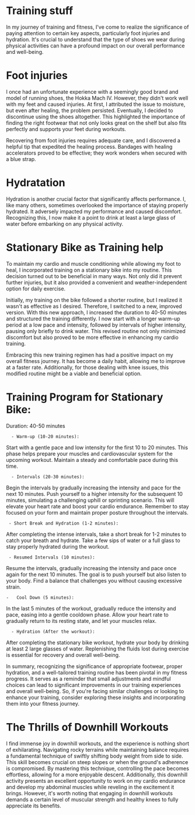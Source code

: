 # Training stuff

In my journey of training and fitness, I've come to realize the significance of paying attention to certain key aspects, particularly foot injuries and hydration. It's crucial to understand that the type of shoes we wear during physical activities can have a profound impact on our overall performance and well-being.

# Foot injuries

I once had an unfortunate experience with a seemingly good brand and model of running shoes, the Hokka Mach IV. However, they didn't work well with my feet and caused injuries. At first, I attributed the issue to moisture, but even after healing, the problem persisted. Eventually, I decided to discontinue using the shoes altogether. This highlighted the importance of finding the right footwear that not only looks great on the shelf but also fits perfectly and supports your feet during workouts.

Recovering from foot injuries requires adequate care, and I discovered a helpful tip that expedited the healing process. Bandages with healing accelerators proved to be effective; they work wonders when secured with a blue strap.

# Hydratation

Hydration is another crucial factor that significantly affects performance. I, like many others, sometimes overlooked the importance of staying properly hydrated. It adversely impacted my performance and caused discomfort. Recognizing this, I now make it a point to drink at least a large glass of water before embarking on any physical activity.


# Stationary Bike as Training help

To maintain my cardio and muscle conditioning while allowing my foot to heal, I incorporated training on a stationary bike into my routine. This decision turned out to be beneficial in many ways. Not only did it prevent further injuries, but it also provided a convenient and weather-independent option for daily exercise.

Initially, my training on the bike followed a shorter routine, but I realized it wasn't as effective as I desired. Therefore, I switched to a new, improved version. With this new approach, I increased the duration to 40-50 minutes and structured the training differently. I now start with a longer warm-up period at a low pace and intensity, followed by intervals of higher intensity, pausing only briefly to drink water. This revised routine not only minimized discomfort but also proved to be more effective in enhancing my cardio training.

Embracing this new training regimen has had a positive impact on my overall fitness journey. It has become a daily habit, allowing me to improve at a faster rate. Additionally, for those dealing with knee issues, this modified routine might be a viable and beneficial option.

# Training Program for Stationary Bike:

Duration: 40-50 minutes

	  - Warm-up (10-20 minutes):

Start with a gentle pace and low intensity for the first 10 to 20 minutes. This phase helps prepare your muscles and cardiovascular system for the upcoming workout. Maintain a steady and comfortable pace during this time.

      - Intervals (20-30 minutes):

Begin the intervals by gradually increasing the intensity and pace for the next 10 minutes.
Push yourself to a higher intensity for the subsequent 10 minutes, simulating a challenging uphill or sprinting scenario. This will elevate your heart rate and boost your cardio endurance.
Remember to stay focused on your form and maintain proper posture throughout the intervals.

	 - Short Break and Hydration (1-2 minutes):

After completing the intense intervals, take a short break for 1-2 minutes to catch your breath and hydrate.
Take a few sips of water or a full glass to stay properly hydrated during the workout.

     - Resumed Intervals (10 minutes):

Resume the intervals, gradually increasing the intensity and pace once again for the next 10 minutes.
The goal is to push yourself but also listen to your body. Find a balance that challenges you without causing excessive strain.

    -   Cool Down (5 minutes):

In the last 5 minutes of the workout, gradually reduce the intensity and pace, easing into a gentle cooldown phase.
Allow your heart rate to gradually return to its resting state, and let your muscles relax.

      - Hydration (After the workout):

After completing the stationary bike workout, hydrate your body by drinking at least 2 large glasses of water.
Replenishing the fluids lost during exercise is essential for recovery and overall well-being.


In summary, recognizing the significance of appropriate footwear, proper hydration, and a well-tailored training routine has been pivotal in my fitness progress. It serves as a reminder that small adjustments and mindful choices can lead to significant improvements in our training experiences and overall well-being. So, if you're facing similar challenges or looking to enhance your training, consider exploring these insights and incorporating them into your fitness journey.


# The Thrills of Downhill Workouts

I find immense joy in downhill workouts, and the experience is nothing short of exhilarating. Navigating rocky terrains while maintaining balance requires a fundamental technique of swiftly shifting body weight from side to side. This skill becomes crucial on steep slopes or when the ground's adherence is compromised. By mastering this technique, controlling the pace becomes effortless, allowing for a more enjoyable descent. Additionally, this downhill activity presents an excellent opportunity to work on my cardio endurance and develop my abdominal muscles while reveling in the excitement it brings. However, it's worth noting that engaging in downhill workouts demands a certain level of muscular strength and healthy knees to fully appreciate its benefits.

